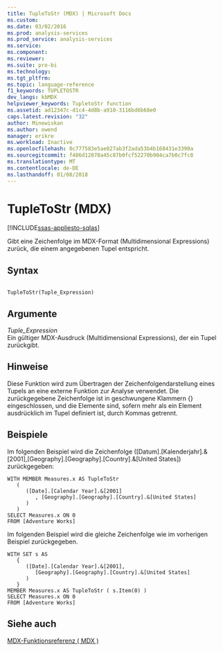 ```yaml
---
title: TupleToStr (MDX) | Microsoft Docs
ms.custom: 
ms.date: 03/02/2016
ms.prod: analysis-services
ms.prod_service: analysis-services
ms.service: 
ms.component: 
ms.reviewer: 
ms.suite: pro-bi
ms.technology: 
ms.tgt_pltfrm: 
ms.topic: language-reference
f1_keywords: TUPLETOSTR
dev_langs: kbMDX
helpviewer_keywords: TupletoStr function
ms.assetid: ad12347c-d1c4-4d8b-a910-3116bd6b68e0
caps.latest.revision: "32"
author: Minewiskan
ms.author: owend
manager: erikre
ms.workload: Inactive
ms.openlocfilehash: 0c777583e5ae027ab3f2ada53b4b168431e3390a
ms.sourcegitcommit: f486d12078a45c87b0fcf52270b904ca7b0c7fc8
ms.translationtype: MT
ms.contentlocale: de-DE
ms.lasthandoff: 01/08/2018
---
```

# <a name="tupletostr-mdx"></a>TupleToStr (MDX)
[!INCLUDE[ssas-appliesto-sqlas](../includes/ssas-appliesto-sqlas.md)]

  Gibt eine Zeichenfolge im MDX-Format (Multidimensional Expressions) zurück, die einem angegebenen Tupel entspricht.  
  
## <a name="syntax"></a>Syntax  
  
```  
  
TupleToStr(Tuple_Expression)   
```  
  
## <a name="arguments"></a>Argumente  
 *Tuple_Expression*  
 Ein gültiger MDX-Ausdruck (Multidimensional Expressions), der ein Tupel zurückgibt.  
  
## <a name="remarks"></a>Hinweise  
 Diese Funktion wird zum Übertragen der Zeichenfolgendarstellung eines Tupels an eine externe Funktion zur Analyse verwendet. Die zurückgegebene Zeichenfolge ist in geschwungene Klammern {} eingeschlossen, und die Elemente sind, sofern mehr als ein Element ausdrücklich im Tupel definiert ist, durch Kommas getrennt.  
  
## <a name="examples"></a>Beispiele  
 Im folgenden Beispiel wird die Zeichenfolge ([Datum].[Kalenderjahr].&[2001],[Geography].[Geography].[Country].&[United States]) zurückgegeben:  
  
```  
WITH MEMBER Measures.x AS TupleToStr   
   (   
      ([Date].[Calendar Year].&[2001]  
         , [Geography].[Geography].[Country].&[United States]  
      )  
   )     
SELECT Measures.x ON 0  
FROM [Adventure Works]  
```  
  
 Im folgenden Beispiel wird die gleiche Zeichenfolge wie im vorherigen Beispiel zurückgegeben.  
  
```  
WITH SET s AS   
   {  
      ([Date].[Calendar Year].&[2001],  
         [Geography].[Geography].[Country].&[United States]  
      )   
   }  
MEMBER Measures.x AS TupleToStr ( s.Item(0) )  
SELECT Measures.x ON 0  
FROM [Adventure Works]  
```  
  
## <a name="see-also"></a>Siehe auch  
 [MDX-Funktionsreferenz &#40; MDX &#41;](../mdx/mdx-function-reference-mdx.md)  
  
  
